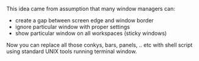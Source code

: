This idea came from assumption that many window managers can:

* create a gap between screen edge and window border
* ignore particular window with proper settings
* show particular window on all workspaces (sticky windows)

Now you can replace all those conkys, bars, panels, ..  etc with shell
script using standard UNIX tools running terminal window.
